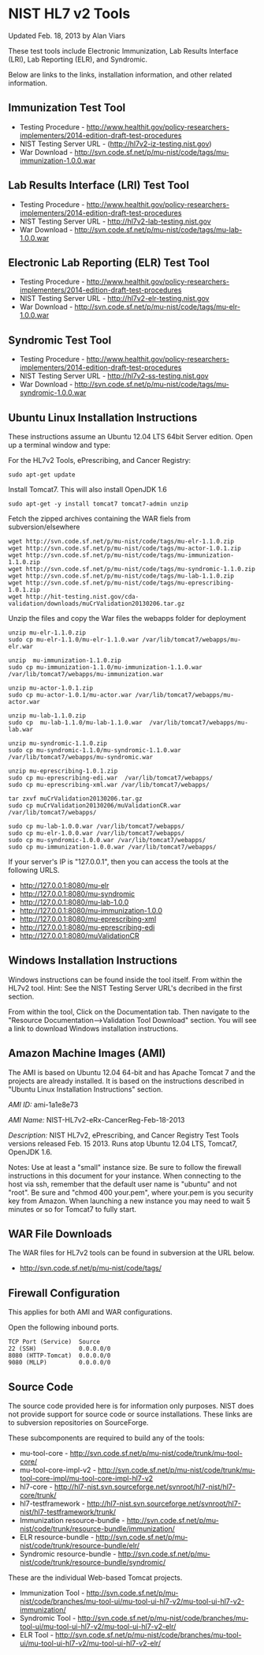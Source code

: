 NIST HL7 v2 Tools
=================


Updated Feb. 18, 2013 by Alan Viars

These test tools include Electronic Immunization, Lab Results Interface (LRI), Lab Reporting (ELR), 
and Syndromic.

Below are links to the links, installation information, and other related information. 


Immunization Test Tool
----------------------

+ Testing Procedure - http://www.healthit.gov/policy-researchers-implementers/2014-edition-draft-test-procedures
+ NIST Testing Server URL -  (http://hl7v2-iz-testing.nist.gov)
+ War Download - http://svn.code.sf.net/p/mu-nist/code/tags/mu-immunization-1.0.0.war

Lab Results Interface (LRI) Test Tool
-------------------------------------

+ Testing Procedure - http://www.healthit.gov/policy-researchers-implementers/2014-edition-draft-test-procedures
+ NIST Testing Server URL - http://hl7v2-lab-testing.nist.gov
+ War Download - http://svn.code.sf.net/p/mu-nist/code/tags/mu-lab-1.0.0.war


Electronic Lab Reporting (ELR) Test Tool
-----------------------------------------

+ Testing Procedure - http://www.healthit.gov/policy-researchers-implementers/2014-edition-draft-test-procedures
+ NIST Testing Server URL - http://hl7v2-elr-testing.nist.gov
+ War Download - http://svn.code.sf.net/p/mu-nist/code/tags/mu-elr-1.0.0.war

Syndromic Test Tool
-------------------

+ Testing Procedure - http://www.healthit.gov/policy-researchers-implementers/2014-edition-draft-test-procedures
+ NIST Testing Server URL - http://hl7v2-ss-testing.nist.gov
+ War Download - http://svn.code.sf.net/p/mu-nist/code/tags/mu-syndromic-1.0.0.war


Ubuntu Linux Installation Instructions
--------------------------------------

These instructions assume an Ubuntu 12.04 LTS 64bit Server edition. 
Open up a terminal window and type:


For the HL7v2 Tools, ePrescribing, and Cancer Registry:

    sudo apt-get update
    
Install Tomcat7. This will also install OpenJDK 1.6

    sudo apt-get -y install tomcat7 tomcat7-admin unzip
    
Fetch the zipped archives containing the WAR fiels from subversion/elsewhere
    
    wget http://svn.code.sf.net/p/mu-nist/code/tags/mu-elr-1.1.0.zip
    wget http://svn.code.sf.net/p/mu-nist/code/tags/mu-actor-1.0.1.zip
    wget http://svn.code.sf.net/p/mu-nist/code/tags/mu-immunization-1.1.0.zip
    wget http://svn.code.sf.net/p/mu-nist/code/tags/mu-syndromic-1.1.0.zip
    wget http://svn.code.sf.net/p/mu-nist/code/tags/mu-lab-1.1.0.zip
    wget http://svn.code.sf.net/p/mu-nist/code/tags/mu-eprescribing-1.0.1.zip
    wget http://hit-testing.nist.gov/cda-validation/downloads/muCrValidation20130206.tar.gz


Unzip the files and copy the War files the webapps folder for deployment
    
    unzip mu-elr-1.1.0.zip
    sudo cp mu-elr-1.1.0/mu-elr-1.1.0.war /var/lib/tomcat7/webapps/mu-elr.war
    
    unzip  mu-immunization-1.1.0.zip
    sudo cp mu-immunization-1.1.0/mu-immunization-1.1.0.war /var/lib/tomcat7/webapps/mu-immunization.war
    
    unzip mu-actor-1.0.1.zip
    sudo cp mu-actor-1.0.1/mu-actor.war /var/lib/tomcat7/webapps/mu-actor.war
    
    unzip mu-lab-1.1.0.zip
    sudo cp  mu-lab-1.1.0/mu-lab-1.1.0.war  /var/lib/tomcat7/webapps/mu-lab.war
    
    unzip mu-syndromic-1.1.0.zip
    sudo cp mu-syndromic-1.1.0/mu-syndromic-1.1.0.war /var/lib/tomcat7/webapps/mu-syndromic.war
    
    unzip mu-eprescribing-1.0.1.zip
    sudo cp mu-eprescribing-edi.war  /var/lib/tomcat7/webapps/
    sudo cp mu-eprescribing-xml.war /var/lib/tomcat7/webapps/
    
    tar zxvf muCrValidation20130206.tar.gz
    sudo cp muCrValidation20130206/muValidationCR.war /var/lib/tomcat7/webapps/
    
    sudo cp mu-lab-1.0.0.war /var/lib/tomcat7/webapps/
    sudo cp mu-elr-1.0.0.war /var/lib/tomcat7/webapps/
    sudo cp mu-syndromic-1.0.0.war /var/lib/tomcat7/webapps/
    sudo cp mu-immunization-1.0.0.war /var/lib/tomcat7/webapps/

  

If your server's IP is "127.0.0.1", then you can access the tools at the following URLS.

+ http://127.0.0.1:8080/mu-elr
+ http://127.0.0.1:8080/mu-syndromic
+ http://127.0.0.1:8080/mu-lab-1.0.0
+ http://127.0.0.1:8080/mu-immunization-1.0.0
+ http://127.0.0.1:8080/mu-eprescribing-xml
+ http://127.0.0.1:8080/mu-eprescribing-edi
+ http://127.0.0.1:8080/muValidationCR

Windows Installation Instructions
---------------------------------

Windows instructions can be found inside the tool itself.  From within the HL7v2 tool.
Hint: See the NIST Testing Server URL's decribed in the first section.

From within the tool, Click on the Documentation tab.  Then navigate to the "Resource 
Documentation-->Validation Tool Download" section.  You will see a link to download Windows 
installation instructions.


Amazon Machine Images (AMI)
---------------------------

The AMI is based on Ubuntu 12.04 64-bit and has Apache Tomcat 7 and the 
projects are already installed. It is based on the instructions described in
"Ubuntu Linux Installation Instructions" section.

*AMI ID:* ami-1a1e8e73

*AMI Name:* NIST-HL7v2-eRx-CancerReg-Feb-18-2013

*Description:* NIST HL7v2, ePrescribing, and Cancer Registry Test Tools versions
released Feb. 15 2013. Runs atop Ubuntu 12.04 LTS, Tomcat7, OpenJDK 1.6.

Notes:  Use at least a "small" instance size. Be sure to follow the firewall
instructions in this document for your instance. When connecting to the host
via ssh, remember that the default user name is "ubuntu" and  not "root".  Be
sure and "chmod 400 your.pem", where your.pem is you security key from Amazon.
When launching a new instance you may need to wait 5 minutes or so for Tomcat7
to fully start.



WAR File Downloads
------------------

The WAR files for HL7v2 tools can be found in subversion at the URL below.

+ http://svn.code.sf.net/p/mu-nist/code/tags/

Firewall Configuration
----------------------

This applies for both AMI and WAR configurations.

Open the following inbound ports.

    TCP Port (Service)	Source
    22 (SSH)            0.0.0.0/0
    8080 (HTTP-Tomcat)  0.0.0.0/0
    9080 (MLLP)         0.0.0.0/0


Source Code
-----------

The source code provided here is for information only purposes.  NIST does not 
provide support for source code or source installations.  These links are to
subversion repositories on SourceForge.

These subcomponents are required to build any of the tools:

+ mu-tool-core - http://svn.code.sf.net/p/mu-nist/code/trunk/mu-tool-core/
+ mu-tool-core-impl-v2  - http://svn.code.sf.net/p/mu-nist/code/trunk/mu-tool-core-impl/mu-tool-core-impl-hl7-v2
+ hl7-core - http://hl7-nist.svn.sourceforge.net/svnroot/hl7-nist/hl7-core/trunk/
+ hl7-testframework - http://hl7-nist.svn.sourceforge.net/svnroot/hl7-nist/hl7-testframework/trunk/
+ Immunization resource-bundle - http://svn.code.sf.net/p/mu-nist/code/trunk/resource-bundle/immunization/
+ ELR resource-bundle - http://svn.code.sf.net/p/mu-nist/code/trunk/resource-bundle/elr/
+ Syndromic resource-bundle - http://svn.code.sf.net/p/mu-nist/code/trunk/resource-bundle/syndromic/


These are the individual Web-based Tomcat projects.

+ Immunization Tool - http://svn.code.sf.net/p/mu-nist/code/branches/mu-tool-ui/mu-tool-ui-hl7-v2/mu-tool-ui-hl7-v2-immunization/
+ Syndromic Tool -  http://svn.code.sf.net/p/mu-nist/code/branches/mu-tool-ui/mu-tool-ui-hl7-v2/mu-tool-ui-hl7-v2-elr/
+ ELR Tool - http://svn.code.sf.net/p/mu-nist/code/branches/mu-tool-ui/mu-tool-ui-hl7-v2/mu-tool-ui-hl7-v2-elr/

